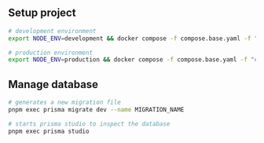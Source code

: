 ## Setup project

```sh
# development environment
export NODE_ENV=development && docker compose -f compose.base.yaml -f "compose.${NODE_ENV}.yaml" up -d --build
```

```sh
# production environment
export NODE_ENV=production && docker compose -f compose.base.yaml -f "compose.${NODE_ENV}.yaml" up -d --build
```

## Manage database

```sh
# generates a new migration file
pnpm exec prisma migrate dev --name MIGRATION_NAME
```

```sh
# starts prisma studio to inspect the database
pnpm exec prisma studio
```
